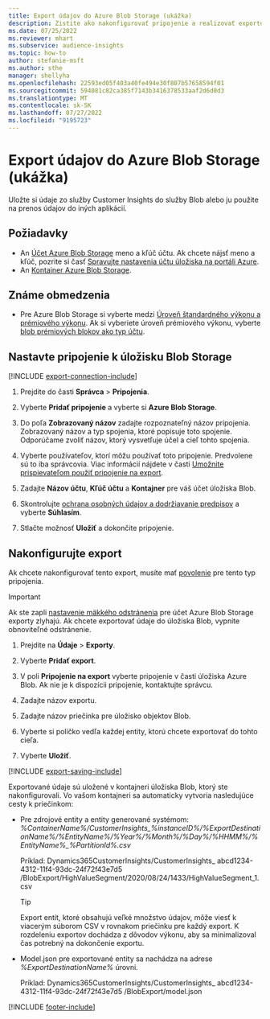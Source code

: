 ```yaml
---
title: Export údajov do Azure Blob Storage (ukážka)
description: Zistite ako nakonfigurovať pripojenie a realizovať exportovanie do úložiska Blob.
ms.date: 07/25/2022
ms.reviewer: mhart
ms.subservice: audience-insights
ms.topic: how-to
author: stefanie-msft
ms.author: sthe
manager: shellyha
ms.openlocfilehash: 22593ed05f403a40fe494e30f807b57658594f01
ms.sourcegitcommit: 594081c82ca385f7143b3416378533aaf2d6d0d3
ms.translationtype: MT
ms.contentlocale: sk-SK
ms.lasthandoff: 07/27/2022
ms.locfileid: "9195723"
---
```

# <a name="export-data-to-an-azure-blob-storage-preview"></a>Export údajov do Azure Blob Storage (ukážka)

Uložte si údaje zo služby Customer Insights do služby Blob alebo ju použite na prenos údajov do iných aplikácií.

## <a name="prerequisites"></a>Požiadavky

- An [Účet Azure Blob Storage](/azure/storage/blobs/create-data-lake-storage-account) meno a kľúč účtu. Ak chcete nájsť meno a kľúč, pozrite si časť [Spravujte nastavenia účtu úložiska na portáli Azure](/azure/storage/common/storage-account-manage).
- An [Kontajner Azure Blob Storage](/azure/storage/blobs/storage-quickstart-blobs-portal#create-a-container).

## <a name="known-limitations"></a>Známe obmedzenia

- Pre Azure Blob Storage si vyberte medzi [Úroveň štandardného výkonu a prémiového výkonu](/azure/storage/blobs/storage-blob-performance-tiers). Ak si vyberiete úroveň prémiového výkonu, vyberte [blob prémiových blokov ako typ účtu](/azure/storage/common/storage-account-overview#types-of-storage-accounts).

## <a name="set-up-connection-to-blob-storage"></a>Nastavte pripojenie k úložisku Blob Storage

[!INCLUDE [export-connection-include](includes/export-connection-admn.md)]

1. Prejdite do časti **Správca** > **Pripojenia**.

1. Vyberte **Pridať pripojenie** a vyberte si **Azure Blob Storage**.

1. Do poľa **Zobrazovaný názov** zadajte rozpoznateľný názov pripojenia. Zobrazovaný názov a typ spojenia, ktoré popisuje toto spojenie. Odporúčame zvoliť názov, ktorý vysvetľuje účel a cieľ tohto spojenia.

1. Vyberte používateľov, ktorí môžu používať toto pripojenie. Predvolene sú to iba správcovia. Viac informácií nájdete v časti [Umožnite prispievateľom použiť pripojenie na export](connections.md#allow-contributors-to-use-a-connection-for-exports).

1. Zadajte **Názov účtu**, **Kľúč účtu** a **Kontajner** pre váš účet úložiska Blob.

1. Skontrolujte [ochrana osobných údajov a dodržiavanie predpisov](connections.md#data-privacy-and-compliance) a vyberte **Súhlasím**.

1. Stlačte možnosť **Uložiť** a dokončite pripojenie.

## <a name="configure-an-export"></a>Nakonfigurujte export

Ak chcete nakonfigurovať tento export, musíte mať [povolenie](export-destinations.md#set-up-a-new-export) pre tento typ pripojenia.

> [!IMPORTANT]
> Ak ste zapli [nastavenie mäkkého odstránenia](/azure/storage/blobs/soft-delete-blob-enable) pre účet Azure Blob Storage exporty zlyhajú. Ak chcete exportovať údaje do úložiska Blob, vypnite obnoviteľné odstránenie.

1. Prejdite na **Údaje** > **Exporty**.

1. Vyberte **Pridať export**.

1. V poli **Pripojenie na export** vyberte pripojenie v časti úložiska Azure Blob. Ak nie je k dispozícii pripojenie, kontaktujte správcu.

1. Zadajte názov exportu.

1. Zadajte názov priečinka pre úložisko objektov Blob.

1. Vyberte si políčko vedľa každej entity, ktorú chcete exportovať do tohto cieľa.

1. Vyberte **Uložiť**.

[!INCLUDE [export-saving-include](includes/export-saving.md)]

Exportované údaje sú uložené v kontajneri úložiska Blob, ktorý ste nakonfigurovali. Vo vašom kontajneri sa automaticky vytvoria nasledujúce cesty k priečinkom:

- Pre zdrojové entity a entity generované systémom:  
  *%ContainerName%/CustomerInsights_%instanceID%/%ExportDestinationName%/%EntityName%/%Year%/%Month%/%Day%/%HHMM%/%EntityName%_%PartitionId%.csv*  

  Príklad: Dynamics365CustomerInsights/CustomerInsights_ abcd1234-4312-11f4-93dc-24f72f43e7d5 /BlobExport/HighValueSegment/2020/08/24/1433/HighValueSegment_1.csv
  
  > [!TIP]
  > Export entít, ktoré obsahujú veľké množstvo údajov, môže viesť k viacerým súborom CSV v rovnakom priečinku pre každý export. K rozdeleniu exportov dochádza z dôvodov výkonu, aby sa minimalizoval čas potrebný na dokončenie exportu.

- Model.json pre exportované entity sa nachádza na adrese *%ExportDestinationName%* úrovni.  
  
  Príklad: Dynamics365CustomerInsights/CustomerInsights_ abcd1234-4312-11f4-93dc-24f72f43e7d5 /BlobExport/model.json

[!INCLUDE [footer-include](includes/footer-banner.md)]
